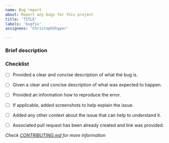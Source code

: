 ```yaml
---
name: Bug report
about: Report any bugs for this project
title: 'TITLE'
labels: 'bugfix'
assignees: 'ChristophShyper'

---
```

### Brief description


<!-- Write you description here -->


### Checklist
* [ ] Provided a clear and concise description of what the bug is.
* [ ] Given a clear and concise description of what was expected to happen.
* [ ] Provided an information how to reproduce the error.
* [ ] If applicable, added screenshots to help explain the issue.
* [ ] Added any other context about the issue that can help to understand it.
* [ ] Associated pull request has been already created and link was provided.


*Check [CONTRIBUTING.md](https://github.com/ChristophShyper/.github/blob/master/CONTRIBUTING.md) for more information*
